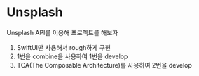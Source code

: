 # Unsplash

Unsplash API를 이용해 프로젝트를 해보자

1. SwiftUI만 사용해서 rough하게 구현
2. 1번을 combine을 사용하여 1번을 develop
3. TCA(The Composable Architecture)를 사용하여 2번을 develop
